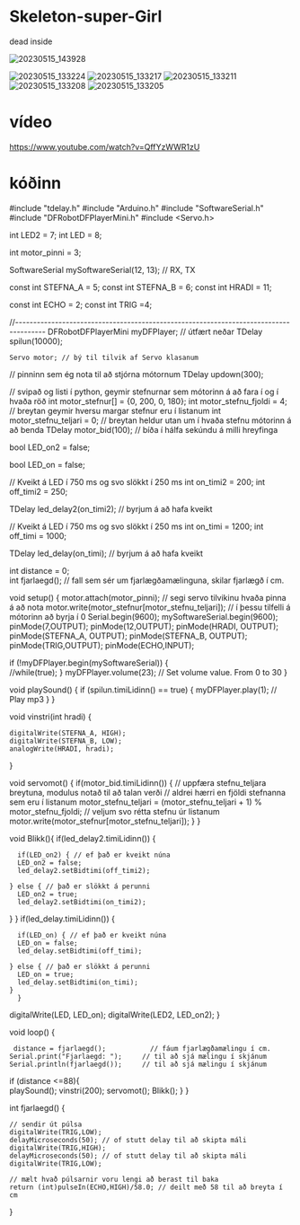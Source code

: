 # Skeleton-super-Girl
dead inside

![20230515_143928](https://github.com/Dedneyder/Skeleton-super-Girl/assets/129172410/66cb2f9e-3f35-466b-93a4-63cfab79eb81)

![20230515_133224](https://github.com/Dedneyder/Skeleton-super-Girl/assets/129172410/d2a3c9b4-599b-4049-84f4-16db3e0ee34d)
![20230515_133217](https://github.com/Dedneyder/Skeleton-super-Girl/assets/129172410/a3b75dd4-bdf1-4d8d-8c7a-a1b6e55908a0)
![20230515_133211](https://github.com/Dedneyder/Skeleton-super-Girl/assets/129172410/65cfa810-6b4a-49b9-9ae6-2aff37292ca2)
![20230515_133208](https://github.com/Dedneyder/Skeleton-super-Girl/assets/129172410/7fe70d1b-bd69-452f-926b-400d6deb6735)
![20230515_133205](https://github.com/Dedneyder/Skeleton-super-Girl/assets/129172410/8a2cc802-01ac-4276-816b-2ad025da6177)



vídeo
===================================================================
https://www.youtube.com/watch?v=QffYzWWR1zU





kóðinn
================================================================================================================
#include "tdelay.h"
#include "Arduino.h"
#include "SoftwareSerial.h"
#include "DFRobotDFPlayerMini.h"
#include <Servo.h>
 

int LED2 = 7;
int LED = 8;

int motor_pinni = 3;

SoftwareSerial mySoftwareSerial(12, 13);  // RX, TX  

const int STEFNA_A = 5;
const int STEFNA_B = 6;
const int HRADI = 11;  

const int ECHO = 2; 
const int TRIG =4; 

//--------------------------------------------------------------------------------------
DFRobotDFPlayerMini myDFPlayer;                        // útfært neðar
TDelay spilun(10000);    




    Servo motor; // bý til tilvik af Servo klasanum
 // pinninn sem ég nota til að stjórna mótornum
TDelay updown(300);







// svipað og listi í python, geymir stefnurnar sem mótorinn á að fara í og í hvaða röð
int motor_stefnur[] = {0, 200, 0, 180}; 
int motor_stefnu_fjoldi = 4; // breytan geymir hversu margar stefnur eru í listanum
int motor_stefnu_teljari = 0; // breytan heldur utan um í hvaða stefnu mótorinn á að benda
TDelay motor_bid(100); // bíða í hálfa sekúndu á milli hreyfinga



bool LED_on2 = false;



bool LED_on = false;

// Kveikt á LED í 750 ms og svo slökkt í 250 ms
int on_timi2 = 200;
int off_timi2 = 250;

TDelay led_delay2(on_timi2); // byrjum á að hafa kveikt


// Kveikt á LED í 750 ms og svo slökkt í 250 ms
int on_timi = 1200;
int off_timi = 1000;

TDelay led_delay(on_timi); // byrjum á að hafa kveikt



int distance = 0;  
int fjarlaegd();  // fall sem sér um fjarlægðamælinguna, skilar fjarlægð í cm. 


void setup() {
    motor.attach(motor_pinni); // segi servo tilvikinu hvaða pinna á að nota
    motor.write(motor_stefnur[motor_stefnu_teljari]); // í þessu tilfelli á mótorinn að byrja í 0
    Serial.begin(9600); 
      mySoftwareSerial.begin(9600);  
    pinMode(7,OUTPUT);
    pinMode(12,OUTPUT);
      pinMode(HRADI, OUTPUT);
      pinMode(STEFNA_A, OUTPUT);
      pinMode(STEFNA_B, OUTPUT);
    pinMode(TRIG,OUTPUT);
    pinMode(ECHO,INPUT);


   if (!myDFPlayer.begin(mySoftwareSerial)) {  
     //while(true);
  }
   myDFPlayer.volume(23);        // Set volume value. From 0 to 30
}

void playSound() {
  if (spilun.timiLidinn() == true) {
    myDFPlayer.play(1);     // Play mp3 
  }
}

void vinstri(int hradi) {

    digitalWrite(STEFNA_A, HIGH);
    digitalWrite(STEFNA_B, LOW);
    analogWrite(HRADI, hradi);
    
}



void servomot() {
  if(motor_bid.timiLidinn()) {
    // uppfæra stefnu_teljara breytuna, modulus notað til að talan verði
    // aldrei hærri en fjöldi stefnanna sem eru í listanum
    motor_stefnu_teljari = (motor_stefnu_teljari + 1) % motor_stefnu_fjoldi;
    // veljum svo rétta stefnu úr listanum
    motor.write(motor_stefnur[motor_stefnu_teljari]);
  }
}



void Blikk(){
       if(led_delay2.timiLidinn()) {
    
      if(LED_on2) { // ef það er kveikt núna
      LED_on2 = false;
      led_delay2.setBidtimi(off_timi2);
    
    } else { // það er slökkt á perunni
      LED_on2 = true;
      led_delay2.setBidtimi(on_timi2);
}
       }
      if(led_delay.timiLidinn()) {
    
      if(LED_on) { // ef það er kveikt núna
      LED_on = false;
      led_delay.setBidtimi(off_timi);
    
    } else { // það er slökkt á perunni
      LED_on = true;
      led_delay.setBidtimi(on_timi);
    }
      }
  digitalWrite(LED, LED_on);
  digitalWrite(LED2, LED_on2);
}





void loop()  {

     distance = fjarlaegd();           // fáum fjarlægðamælingu í cm.
    Serial.print("Fjarlaegd: ");     // til að sjá mælingu í skjánum
    Serial.println(fjarlaegd());     // til að sjá mælingu í skjánum  
 if (distance <=88){  
 playSound();
 vinstri(200);
 servomot();
 Blikk();
 }
 }



















int fjarlaegd() {
  
    // sendir út púlsa
    digitalWrite(TRIG,LOW);
    delayMicroseconds(50); // of stutt delay til að skipta máli
    digitalWrite(TRIG,HIGH);
    delayMicroseconds(50); // of stutt delay til að skipta máli
    digitalWrite(TRIG,LOW);

    // mælt hvað púlsarnir voru lengi að berast til baka
    return (int)pulseIn(ECHO,HIGH)/58.0; // deilt með 58 til að breyta í cm

}
